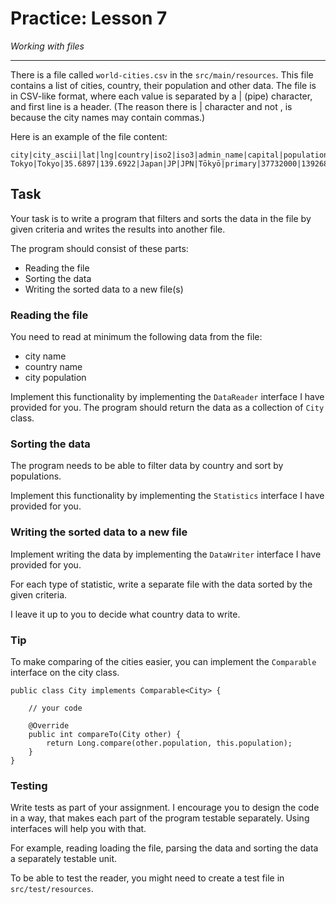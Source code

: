 # Practice: Lesson 7

_Working with files_

---

There is a file called `world-cities.csv` in the `src/main/resources`. This file contains a list of cities, country, their population and other data.
The file is in CSV-like format, where each value is separated by a | (pipe) character, and first line is a header.
(The reason there is | character and not , is because the city names may contain commas.)

Here is an example of the file content:

```
city|city_ascii|lat|lng|country|iso2|iso3|admin_name|capital|population|id
Tokyo|Tokyo|35.6897|139.6922|Japan|JP|JPN|Tōkyō|primary|37732000|1392685764
```

## Task

Your task is to write a program that filters and sorts the data in the file by given criteria and writes the results into another file.

The program should consist of these parts:
 - Reading the file
 - Sorting the data
 - Writing the sorted data to a new file(s)

### Reading the file

You need to read at minimum the following data from the file:
 - city name
 - country name
 - city population

Implement this functionality by implementing the `DataReader` interface I have provided for you.
The program should return the data as a collection of `City` class.

### Sorting the data

The program needs to be able to filter data by country and sort by populations.

Implement this functionality by implementing the `Statistics` interface I have provided for you.

### Writing the sorted data to a new file

Implement writing the data by implementing the `DataWriter` interface I have provided for you.

For each type of statistic, write a separate file with the data sorted by the given criteria.

I leave it up to you to decide what country data to write.


### Tip
To make comparing of the cities easier, you can implement the `Comparable` interface on the city class.

```
public class City implements Comparable<City> {
    
    // your code

    @Override
    public int compareTo(City other) {
        return Long.compare(other.population, this.population);
    }
}
```

### Testing

Write tests as part of your assignment.
I encourage you to design the code in a way, that makes each part of the program testable separately.
Using interfaces will help you with that.

For example, reading loading the file, parsing the data and sorting the data a separately testable unit. 

To be able to test the reader, you might need to create a test file in `src/test/resources`.
